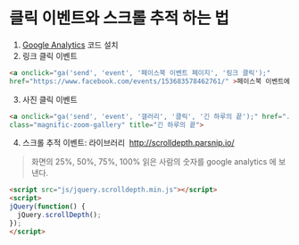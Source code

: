 # 클릭 이벤트와 스크롤 추적 하는 법

1.  [Google Analytics](https://analytics.google.com) 코드 설치
2.  링크 클릭 이벤트

```html
<a onclick="ga('send', 'event', '페이스북 이벤트 페이지', '링크 클릭');"
href="https://www.facebook.com/events/153683578462761/" >페이스북 이벤트에 댓글 달기</a>
```

3.  사진 클릭 이벤트

```html
<a onclick="ga('send', 'event', '갤러리', '클릭', '긴 하루의 끝');" href="./images/g9.jpg"
class="magnific-zoom-gallery" title="긴 하루의 끝">
```

4.  스크롤 추적 이벤트: 라이브러리  http://scrolldepth.parsnip.io/

> 화면의 25%, 50%, 75%, 100% 읽은 사람의 숫자를 google analytics 에 보낸다.

```html
<script src="js/jquery.scrolldepth.min.js"></script>
<script>
jQuery(function() {
  jQuery.scrollDepth();
});
</script>
```
